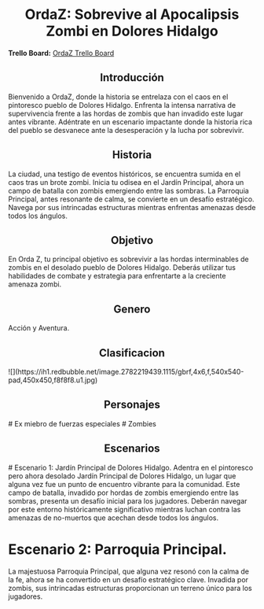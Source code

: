 <p align="center">
  <h1 align="center">OrdaZ: Sobrevive al Apocalipsis Zombi en Dolores Hidalgo</h1>

  **Trello Board:** [OrdaZ Trello Board](https://trello.com/b/0ET5W1lY/ordaz)
</p>

<p align="justify">
  <h2 align="center">Introducción</h2>
  Bienvenido a OrdaZ, donde la historia se entrelaza con el caos en el pintoresco pueblo de Dolores Hidalgo. Enfrenta la intensa narrativa de supervivencia frente a las hordas de zombis que han invadido este lugar antes vibrante. Adéntrate en un escenario impactante donde la historia rica del pueblo se desvanece ante la desesperación y la lucha por sobrevivir.
</p>

<p align="justify">
  <h2 align="center">Historia</h2>
  La ciudad, una testigo de eventos históricos, se encuentra sumida en el caos tras un brote zombi. Inicia tu odisea en el Jardín Principal, ahora un campo de batalla con zombis emergiendo entre las sombras. La Parroquia Principal, antes resonante de calma, se convierte en un desafío estratégico. Navega por sus intrincadas estructuras mientras enfrentas amenazas desde todos los ángulos.
</p>

<p align="justify">
  <h2 align="center">Objetivo</h2>
En Orda Z, tu principal objetivo es sobrevivir a las hordas interminables de zombis en el desolado pueblo de Dolores Hidalgo. Deberás utilizar tus habilidades de combate y estrategia para enfrentarte a la creciente amenaza zombi.
</p>

<p align="justify">
  <h2 align="center">Genero</h2>
 Acción y Aventura.
</p>

<p align="justify">
  <h2 align="center">Clasificacion</h2>
![](https://ih1.redbubble.net/image.2782219439.1115/gbrf,4x6,f,540x540-pad,450x450,f8f8f8.u1.jpg)
</p>

<p align="justify">
  <h2 align="center">Personajes</h2>
# Ex miebro de fuerzas especiales
# Zombies
</p>

<p align="justify">
  <h2 align="center">Escenarios</h2>
# Escenario 1: Jardín Principal de Dolores Hidalgo.
Adentra en el pintoresco pero ahora desolado Jardín Principal de Dolores Hidalgo, un lugar que alguna vez fue un punto de encuentro vibrante para la comunidad. Este campo de batalla, invadido por hordas de zombis emergiendo entre las sombras, presenta un desafío inicial para los jugadores. Deberán navegar por este entorno históricamente significativo mientras luchan contra las amenazas de no-muertos que acechan desde todos los ángulos.

# Escenario 2: Parroquia Principal.
La majestuosa Parroquia Principal, que alguna vez resonó con la calma de la fe, ahora se ha convertido en un desafío estratégico clave. Invadida por zombis, sus intrincadas estructuras proporcionan un terreno único para los jugadores.
</p>





 
